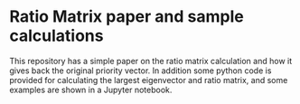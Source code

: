 # Ratio Matrix paper and sample calculations
This repository has a simple paper on the ratio matrix calculation and how it gives back the original priority vector.
In addition some python code is provided for calculating the largest eigenvector and ratio matrix, and some
examples are shown in a Jupyter notebook.

